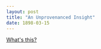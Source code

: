 ```yaml
---
layout: post
title: "An Unprovenanced Insight"
date: 1898-03-15
---
```


[What's this?](https://embed.github.com/view/geojson/spikeroot/spikeroot/insight.geojson)
